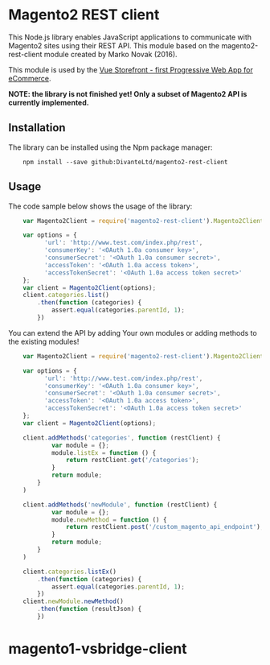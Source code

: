 # Magento2 REST client

This Node.js library enables JavaScript applications to communicate with Magento2 sites using their REST API.
This module based on the magento2-rest-client module created by Marko Novak (2016).

This module is used by the [Vue Storefront - first Progressive Web App for eCommerce](https://github.com/DivanteLtd/vue-storefront).

**NOTE: the library is not finished yet! Only a subset of Magento2 API is currently implemented.**


## Installation

The library can be installed using the Npm package manager:

```
    npm install --save github:DivanteLtd/magento2-rest-client
```

## Usage

The code sample below shows the usage of the library:

```javascript
    var Magento2Client = require('magento2-rest-client').Magento2Client;

    var options = {
          'url': 'http://www.test.com/index.php/rest',
          'consumerKey': '<OAuth 1.0a consumer key>',
          'consumerSecret': '<OAuth 1.0a consumer secret>',
          'accessToken': '<OAuth 1.0a access token>',
          'accessTokenSecret': '<OAuth 1.0a access token secret>'
    };
    var client = Magento2Client(options);
    client.categories.list()
        .then(function (categories) {
            assert.equal(categories.parentId, 1);
        })
```

You can extend the API by adding Your own modules or adding methods to the existing modules!
```javascript
    var Magento2Client = require('magento2-rest-client').Magento2Client;

    var options = {
          'url': 'http://www.test.com/index.php/rest',
          'consumerKey': '<OAuth 1.0a consumer key>',
          'consumerSecret': '<OAuth 1.0a consumer secret>',
          'accessToken': '<OAuth 1.0a access token>',
          'accessTokenSecret': '<OAuth 1.0a access token secret>'
    };
    var client = Magento2Client(options);

    client.addMethods('categories', function (restClient) {
            var module = {};
            module.listEx = function () {
                return restClient.get('/categories');
            }
            return module;
        }
    )

    client.addMethods('newModule', function (restClient) {
            var module = {};
            module.newMethod = function () {
                return restClient.post('/custom_magento_api_endpoint');
            }
            return module;
        }
    )

    client.categories.listEx()
        .then(function (categories) {
            assert.equal(categories.parentId, 1);
        })
    client.newModule.newMethod()
        .then(function (resultJson) {
        })
```
# magento1-vsbridge-client
